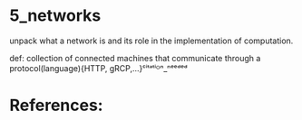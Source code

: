 # 5_networks

unpack what a network is and its role in the implementation of computation.

def: collection of connected machines that communicate through a protocol(language){HTTP, gRCP,...}ᶜⁱᵗᵃᵗⁱᴼⁿ_ⁿᵉᵉᵈᵉᵈ

# References:

